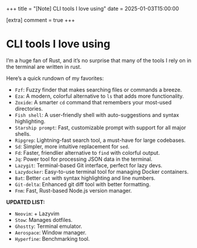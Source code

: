 +++
title = "[Note] CLI tools I love using"
date = 2025-01-03T15:00:00

[extra]
comment = true
+++

# CLI tools I love using

I’m a huge fan of Rust, and it’s no surprise that many of the tools I rely on in the terminal are written in rust.

Here’s a quick rundown of my favorites:

- `Fzf`: Fuzzy finder that makes searching files or commands a breeze.
- `Eza`: A modern, colorful alternative to `ls` that adds more functionality.
- `Zoxide`: A smarter `cd` command that remembers your most-used directories.
- `Fish shell`: A user-friendly shell with auto-suggestions and syntax highlighting.
- `Starship prompt`: Fast, customizable prompt with support for all major shells.
- `Ripgrep`: Lightning-fast search tool, a must-have for large codebases.
- `Sd`: Simpler, more intuitive replacement for `sed`.
- `Fd`: Faster, friendlier alternative to `find` with colorful output.
- `Jq`: Power tool for processing JSON data in the terminal.
- `Lazygit`: Terminal-based Git interface, perfect for lazy devs.
- `Lazydocker`: Easy-to-use terminal tool for managing Docker containers.
- `Bat`: Better `cat` with syntax highlighting and line numbers.
- `Git-delta`: Enhanced git diff tool with better formatting.
- `Fnm`: Fast, Rust-based Node.js version manager.

**UPDATED LIST:**

- `Neovim`: + Lazyvim
- `Stow`: Manages dotfiles.
- `Ghostty`: Terminal emulator.
- `Aerospace`: Window manager.
- `Hyperfine`: Benchmarking tool.
